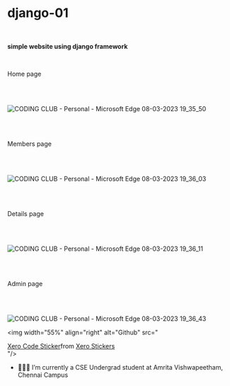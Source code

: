 # django-01

<br />

**simple website using django framework**

<br />

Home page 

<br />
<br />

![CODING CLUB - Personal - Microsoft​ Edge 08-03-2023 19_35_50](https://user-images.githubusercontent.com/106002920/223734851-9cc6c9b2-3302-4662-b3f6-ba1289cb3e62.png)

<br />
<br />

Members page

<br />
<br />

![CODING CLUB - Personal - Microsoft​ Edge 08-03-2023 19_36_03](https://user-images.githubusercontent.com/106002920/223734979-dfa0ffd2-0f00-42cb-9bb8-8c634fd5cc58.png)

<br />
<br />

Details page

<br />
<br />

![CODING CLUB - Personal - Microsoft​ Edge 08-03-2023 19_36_11](https://user-images.githubusercontent.com/106002920/223735165-dd2464ff-7bab-4ca0-9ab6-58e29ca5bf2e.png)


<br />
<br />

Admin page 

<br />
<br />

![CODING CLUB - Personal - Microsoft​ Edge 08-03-2023 19_36_43](https://user-images.githubusercontent.com/106002920/223735304-79414ffa-c3be-4ccb-8589-84eecb67ffc2.png)



<img width="55%" align="right" alt="Github" src="<div class="tenor-gif-embed" data-postid="24040429" data-share-method="host" data-aspect-ratio="1" data-width="100%"><a href="https://tenor.com/view/xero-code-code-xer0-code_xer0-code-xero-gif-24040429">Xero Code Sticker</a>from <a href="https://tenor.com/search/xero-stickers">Xero Stickers</a></div> <script type="text/javascript" async src="https://tenor.com/embed.js"></script>"/>


- 👨🏽‍💻 I’m currently a CSE Undergrad student at Amrita Vishwapeetham, Chennai Campus


